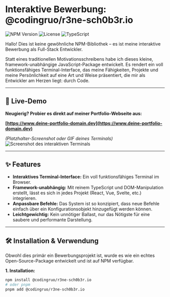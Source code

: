 # Interaktive Bewerbung: @codingruo/r3ne-sch0b3r.io

![NPM Version](https://img.shields.io/npm/v/@codingruo/r3ne-sch0b3r.io)
![License](https://img.shields.io/npm/l/@codingruo/r3ne-sch0b3r.io)
![TypeScript](https://img.shields.io/badge/built%20with-TypeScript-blue)

Hallo! Dies ist keine gewöhnliche NPM-Bibliothek – es ist meine interaktive Bewerbung als Full-Stack Entwickler.

Statt eines traditionellen Motivationsschreibens habe ich dieses kleine, framework-unabhängige JavaScript-Package entwickelt. Es rendert ein voll funktionsfähiges Terminal-Interface, das meine Fähigkeiten, Projekte und meine Persönlichkeit auf eine Art und Weise präsentiert, die mir als Entwickler am Herzen liegt: durch Code.

---

## 🚀 Live-Demo

**Neugierig? Probier es direkt auf meiner Portfolio-Webseite aus:**

**[https://www.deine-portfolio-domain.dev](https://www.deine-portfolio-domain.dev)**

*(Platzhalter-Screenshot oder GIF deines Terminals)*
![Screenshot des interaktiven Terminals](https://via.placeholder.com/800x400.png?text=Hier+Screenshot+deines+Terminals+einfügen)

---

## ✨ Features

* **Interaktives Terminal-Interface:** Ein voll funktionsfähiges Terminal im Browser.
* **Framework-unabhängig:** Mit reinem TypeScript und DOM-Manipulation erstellt, lässt es sich in jedes Projekt (React, Vue, Svelte, etc.) integrieren.
* **Anpassbare Befehle:** Das System ist so konzipiert, dass neue Befehle einfach über ein Konfigurationsobjekt hinzugefügt werden können.
* **Leichtgewichtig:** Kein unnötiger Ballast, nur das Nötigste für eine saubere und performante Darstellung.

---

## 🛠️ Installation & Verwendung

Obwohl dies primär ein Bewerbungsprojekt ist, wurde es wie ein echtes Open-Source-Package entwickelt und ist auf NPM verfügbar.

**1. Installation:**
```bash
npm install @codingruo/r3ne-sch0b3r.io
# oder pnpm
pnpm add @codingruo/r3ne-sch0b3r.io